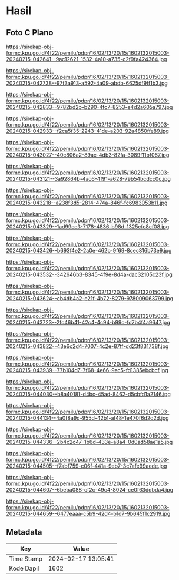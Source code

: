 # Hasil

## Foto C Plano

https://sirekap-obj-formc.kpu.go.id/4f22/pemilu/pdpr/16/02/13/20/15/1602132015003-20240215-042641--9ac12621-1532-4a10-a735-c2f9fa424364.jpg

https://sirekap-obj-formc.kpu.go.id/4f22/pemilu/pdpr/16/02/13/20/15/1602132015003-20240215-042738--97f3a913-a592-4a09-abdb-6625df9ff1b3.jpg

https://sirekap-obj-formc.kpu.go.id/4f22/pemilu/pdpr/16/02/13/20/15/1602132015003-20240215-042833--9782bd2b-b290-4fc7-8253-e4d2a605a797.jpg

https://sirekap-obj-formc.kpu.go.id/4f22/pemilu/pdpr/16/02/13/20/15/1602132015003-20240215-042933--f2ca5f35-2243-41de-a203-92a4850ffe89.jpg

https://sirekap-obj-formc.kpu.go.id/4f22/pemilu/pdpr/16/02/13/20/15/1602132015003-20240215-043027--40c806a2-89ac-4db3-82fa-3089f11bf067.jpg

https://sirekap-obj-formc.kpu.go.id/4f22/pemilu/pdpr/16/02/13/20/15/1602132015003-20240215-043121--3a92864b-4ac6-4f91-a628-79b54bcdcc0c.jpg

https://sirekap-obj-formc.kpu.go.id/4f22/pemilu/pdpr/16/02/13/20/15/1602132015003-20240215-043218--a238f3d5-2814-474a-846f-fc6983053b11.jpg

https://sirekap-obj-formc.kpu.go.id/4f22/pemilu/pdpr/16/02/13/20/15/1602132015003-20240215-043329--1ad99ce3-7178-4836-b98d-1325cfc8cf08.jpg

https://sirekap-obj-formc.kpu.go.id/4f22/pemilu/pdpr/16/02/13/20/15/1602132015003-20240215-043426--b693f4e2-2a0e-462b-9f69-8cec816b73e9.jpg

https://sirekap-obj-formc.kpu.go.id/4f22/pemilu/pdpr/16/02/13/20/15/1602132015003-20240215-043532--342646b3-8345-4f9e-8d4a-dac32105c23f.jpg

https://sirekap-obj-formc.kpu.go.id/4f22/pemilu/pdpr/16/02/13/20/15/1602132015003-20240215-043624--cb4db4a2-e21f-4b72-8279-978009063799.jpg

https://sirekap-obj-formc.kpu.go.id/4f22/pemilu/pdpr/16/02/13/20/15/1602132015003-20240215-043723--2fc46b41-42c4-4c94-b99c-fd7b4f4a9647.jpg

https://sirekap-obj-formc.kpu.go.id/4f22/pemilu/pdpr/16/02/13/20/15/1602132015003-20240215-043822--43e6c2d4-7007-4c2e-87ff-dd23f831738f.jpg

https://sirekap-obj-formc.kpu.go.id/4f22/pemilu/pdpr/16/02/13/20/15/1602132015003-20240215-043939--77b104d7-7f68-4e66-9ac5-fd1385ebcbcf.jpg

https://sirekap-obj-formc.kpu.go.id/4f22/pemilu/pdpr/16/02/13/20/15/1602132015003-20240215-044030--b8a40181-d4bc-45ad-8462-d5cbfd1a2146.jpg

https://sirekap-obj-formc.kpu.go.id/4f22/pemilu/pdpr/16/02/13/20/15/1602132015003-20240215-044134--4a0f8a9d-955d-42b1-af48-1e470f6d2d2d.jpg

https://sirekap-obj-formc.kpu.go.id/4f22/pemilu/pdpr/16/02/13/20/15/1602132015003-20240215-044336--2b4c2c47-1b6d-433e-a8a4-0d0ad58ae1a5.jpg

https://sirekap-obj-formc.kpu.go.id/4f22/pemilu/pdpr/16/02/13/20/15/1602132015003-20240215-044505--f7abf759-c06f-441a-9eb7-3c7afe99aede.jpg

https://sirekap-obj-formc.kpu.go.id/4f22/pemilu/pdpr/16/02/13/20/15/1602132015003-20240215-044607--6beba088-cf2c-49c4-8024-ce0f63ddbda4.jpg

https://sirekap-obj-formc.kpu.go.id/4f22/pemilu/pdpr/16/02/13/20/15/1602132015003-20240215-044659--6477eaaa-c5b9-42d4-b1d7-9b645f1c2919.jpg


## Metadata

| Key        | Value               |
| ---------- | ------------------- |
| Time Stamp | 2024-02-17 13:05:41 |
| Kode Dapil | 1602                |



